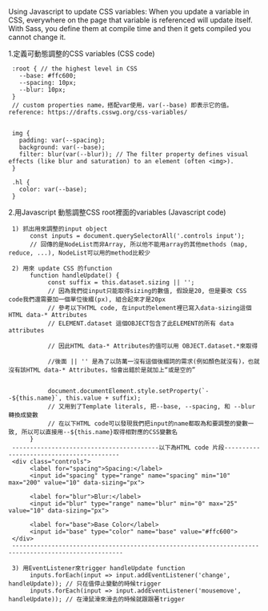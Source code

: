 Using Javascript to update CSS variables: When you update a variable in CSS, everywhere on the page that variable is referenced  will update itself.
With Sass, you define them at compile time and then it gets compiled you cannot change it.

1.定義可動態調整的CSS variables (CSS code)

     :root { // the highest level in CSS
       --base: #ffc600;
       --spacing: 10px;
       --blur: 10px;
     }
     // custom properties name，搭配var使用，var(--base) 即表示它的值。reference: https://drafts.csswg.org/css-variables/


     img {
       padding: var(--spacing);
       background: var(--base);
       filter: blur(var(--blur)); // The filter property defines visual effects (like blur and saturation) to an element (often <img>).
     }

     .hl {
       color: var(--base);
     }

2.用Javascript 動態調整CSS root裡面的variables (Javascript code)

     1) 抓出用來調整的input object
          const inputs = document.querySelectorAll('.controls input');
          // 回傳的是NodeList而非Array, 所以他不能用array的其他methods (map, reduce, ...), NodeList可以用的method比較少

     2) 用來 update CSS 的function
          function handleUpdate() {
               const suffix = this.dataset.sizing || '';
               // 因為我們從input只能取得sizing的數值, 假設是20, 但是要改 CSS code我們還需要加一個單位後綴(px), 組合起來才是20px
               // 參考以下HTML code, 在input的element裡已寫入data-sizing這個HTML data-* Attributes
               // ELEMENT.dataset 這個OBJECT包含了此ELEMENT的所有 data attributes

               // 因此HTML data-* Attributes的值可以用 OBJECT.dataset.*來取得

               //後面 || '' 是為了以防萬一沒有這個後綴詞的需求(例如顏色就沒有)，也就沒有該HTML data-* Attributes，怕會出錯於是就加上“或是空的”


               document.documentElement.style.setProperty(`--${this.name}`, this.value + suffix);
               // 又用到了Template literals, 把--base, --spacing, 和 --blur轉換成變數
               // 在以下HTML code可以發現我們把input的name都取為和要調整的變數一致, 所以可以直接用--${this.name}取得相對應的CSS變數名
          }
     -----------------------------------------以下為HTML code 片段-----------------------------------------
     <div class="controls">
          <label for="spacing">Spacing:</label>
          <input id="spacing" type="range" name="spacing" min="10" max="200" value="10" data-sizing="px">

          <label for="blur">Blur:</label>
          <input id="blur" type="range" name="blur" min="0" max="25" value="10" data-sizing="px">

          <label for="base">Base Color</label>
          <input id="base" type="color" name="base" value="#ffc600">
     </div>
     -----------------------------------------------------------------------------------------------------

     3) 用EventListener來trigger handleUpdate function
          inputs.forEach(input => input.addEventListener('change', handleUpdate)); // 只在值停止變動的時候trigger
          inputs.forEach(input => input.addEventListener('mousemove', handleUpdate)); // 在滑鼠滑來滑去的時候就跟跟著trigger

